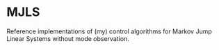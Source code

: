 # MJLS
Reference implementations of (my) control algorithms for Markov Jump Linear Systems without mode observation.

